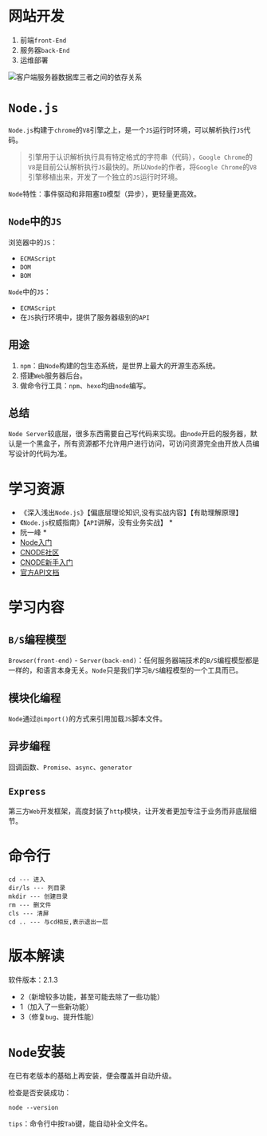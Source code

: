 # 网站开发

1. 前端`front-End`
2. 服务器`back-End` 
3. 运维部署

![客户端服务器数据库三者之间的依存关系](D:\notes\node\img\01.概述\客户端服务器数据库三者之间的依存关系.png)

# `Node.js`

`Node.js`构建于`chrome`的`V8`引擎之上，是一个`JS`运行时环境，可以解析执行`JS`代码。

> 引擎用于认识解析执行具有特定格式的字符串（代码），`Google Chrome`的`V8`是目前公认解析执行`JS`最快的。所以`Node`的作者，将`Google Chrome`的`V8`引擎移植出来，开发了一个独立的`JS`运行时环境。

`Node`特性：事件驱动和非阻塞`IO`模型（异步），更轻量更高效。

## `Node`中的`JS`

浏览器中的`JS`：

- `ECMAScript`
- `DOM`
- `BOM`

`Node`中的`JS`：

- `ECMAScript`
- 在`JS`执行环境中，提供了服务器级别的`API`

## 用途

1. `npm`：由`Node`构建的包生态系统，是世界上最大的开源生态系统。
2. 搭建`Web`服务器后台。
3. 做命令行工具：`npm`、`hexo`均由`node`编写。

## 总结

`Node Server`较底层，很多东西需要自己写代码来实现。由`node`开启的服务器，默认是一个黑盒子，所有资源都不允许用户进行访问，可访问资源完全由开放人员编写设计的代码为准。

# 学习资源

- 《深入浅出`Node.js`》【偏底层理论知识,没有实战内容】【有助理解原理】
- 《`Node.js`权威指南》【`API`讲解，没有业务实战】 *
- 阮一峰 *
- [Node入门](http://www.nodebeginner.org/index-zh-cn.html)
- [CNODE社区](http://cnodejs.org)
- [CNODE新手入门](http://cnodejs.org/getstart)
- [官方API文档](https://nodejs.org/dist/latest-v6.x/docs/api/)

# 学习内容

## `B/S`编程模型

`Browser(front-end)` - `Server(back-end)`：任何服务器端技术的`B/S`编程模型都是一样的，和语言本身无关。`Node`只是我们学习`B/S`编程模型的一个工具而已。

## 模块化编程

`Node`通过`@import()`的方式来引用加载`JS`脚本文件。

## 异步编程

回调函数、`Promise`、`async`、`generator`

## `Express`

第三方`Web`开发框架，高度封装了`http`模块，让开发者更加专注于业务而非底层细节。

# 命令行

```
cd --- 进入
dir/ls --- 列目录
mkdir --- 创建目录
rm --- 删文件
cls --- 清屏
cd .. --- 与cd相反,表示退出一层
```

# 版本解读

软件版本：2.1.3

- 2（新增较多功能，甚至可能去除了一些功能）
- 1（加入了一些新功能）
- 3（修复`bug`、提升性能）

# `Node`安装

在已有老版本的基础上再安装，便会覆盖并自动升级。

检查是否安装成功：

```shell
node --version
```

`tips`：命令行中按`Tab`键，能自动补全文件名。

